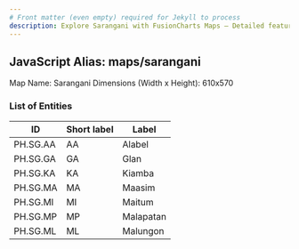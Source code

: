 ```yaml
---
# Front matter (even empty) required for Jekyll to process
description: Explore Sarangani with FusionCharts Maps – Detailed features for seamless integration. Try now & enhance your data visualization today! 
---
```


## JavaScript Alias: maps/sarangani

Map Name: Sarangani
Dimensions (Width x Height): 610x570





### List of Entities

ID | Short label | Label
---|---|---|
PH.SG.AA | AA | Alabel
PH.SG.GA | GA | Glan
PH.SG.KA | KA | Kiamba
PH.SG.MA | MA | Maasim
PH.SG.MI | MI | Maitum
PH.SG.MP | MP | Malapatan
PH.SG.ML | ML | Malungon